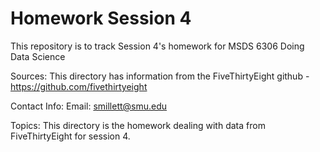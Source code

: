 # Homework Session 4

This repository is to track Session 4's homework for MSDS 6306 Doing Data Science

Sources: This directory has information from the FiveThirtyEight github - https://github.com/fivethirtyeight

Contact Info: Email: smillett@smu.edu

Topics: This directory is the homework dealing with data from FiveThirtyEight for session 4.

